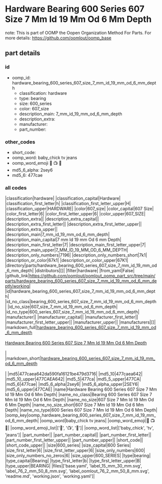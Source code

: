 # Hardware Bearing 600 Series 607 Size 7 Mm Id 19 Mm Od 6 Mm Depth  

note: This is part of OOMP the Oopen Organization Method For Parts. For more details: https://github.com/oomlout/oomp_base

##  part details





### id
* oomp_id: hardware_bearing_600_series_607_size_7_mm_id_19_mm_od_6_mm_depth
  * classification: hardware
  * type: bearing
  * size: 600_series
  * color: 607_size
  * description_main: 7_mm_id_19_mm_od_6_mm_depth
  * description_extra: 
  * manufacturer: 
  * part_number: 

### other_codes
* short_code: 
* oomp_word: baby_chick tv jeans
* oomp_word_emoji :baby_chick: :tv: :jeans:
* md5_6_alpha: 2sey6
* md5_6: 477cae

### all codes 
|classification|hardware|
|classification_capital|Hardware|
|classification_first_letter|h|
|classification_first_letter_upper|H|
|classification_upper|HARDWARE|
|color|607_size|
|color_capital|607 Size|
|color_first_letter|6|
|color_first_letter_upper|6|
|color_upper|607_SIZE|
|description_extra||
|description_extra_capital||
|description_extra_first_letter||
|description_extra_first_letter_upper||
|description_extra_upper||
|description_main|7_mm_id_19_mm_od_6_mm_depth|
|description_main_capital|7 mm Id 19 mm Od 6 mm Depth|
|description_main_first_letter|7|
|description_main_first_letter_upper|7|
|description_main_upper|7_MM_ID_19_MM_OD_6_MM_DEPTH|
|description_only_numbers|7196|
|description_only_numbers_short|7k1|
|description_or_color|67k1|
|description_or_color_upper|67K1|
|directory|parts/hardware_bearing_600_series_607_size_7_mm_id_19_mm_od_6_mm_depth|
|distributors|[]|
|filter|hardware|
|from_yaml|False|
|github_link|https://github.com/oomlout/oomlout_oomp_part_src/tree/main/parts/hardware_bearing_600_series_607_size_7_mm_id_19_mm_od_6_mm_depth/working|
|id|hardware_bearing_600_series_607_size_7_mm_id_19_mm_od_6_mm_depth|
|id_no_class|bearing_600_series_607_size_7_mm_id_19_mm_od_6_mm_depth|
|id_no_size|607_size_7_mm_id_19_mm_od_6_mm_depth|
|id_no_type|600_series_607_size_7_mm_id_19_mm_od_6_mm_depth|
|manufacturer||
|manufacturer_capital||
|manufacturer_first_letter||
|manufacturer_first_letter_upper||
|manufacturer_upper||
|manufacturers|[]|
|markdown_full|[hardware_bearing_600_series_607_size_7_mm_id_19_mm_od_6_mm_depth](https://github.com/oomlout/oomlout_oomp_part_src/tree/main/parts/hardware_bearing_600_series_607_size_7_mm_id_19_mm_od_6_mm_depth/working)<br>[](https://github.com/oomlout/oomlout_oomp_part_src/tree/main/parts/hardware_bearing_600_series_607_size_7_mm_id_19_mm_od_6_mm_depth/working)<br>[Hardware Bearing 600 Series 607 Size 7 Mm Id 19 Mm Od 6 Mm Depth](https://github.com/oomlout/oomlout_oomp_part_src/tree/main/parts/hardware_bearing_600_series_607_size_7_mm_id_19_mm_od_6_mm_depth/working)<br><br>|
|markdown_short|[hardware_bearing_600_series_607_size_7_mm_id_19_mm_od_6_mm_depth](https://github.com/oomlout/oomlout_oomp_part_src/tree/main/parts/hardware_bearing_600_series_607_size_7_mm_id_19_mm_od_6_mm_depth/working)<br><br>|
|md5|477caea642da590fa16121be479d3716|
|md5_10|477caea642|
|md5_10_upper|477CAEA642|
|md5_5|477ca|
|md5_5_upper|477CA|
|md5_6|477cae|
|md5_6_alpha|2sey6|
|md5_6_alpha_upper|2SEY6|
|md5_6_upper|477CAE|
|name|Hardware Bearing 600 Series 607 Size 7 Mm Id 19 Mm Od 6 Mm Depth|
|name_no_class|Bearing 600 Series 607 Size 7 Mm Id 19 Mm Od 6 Mm Depth|
|name_no_size|607 Size 7 Mm Id 19 Mm Od 6 Mm Depth|
|name_no_size_short|607 Size 7 Mm Id 19 Mm Od 6 Mm Depth|
|name_no_type|600 Series 607 Size 7 Mm Id 19 Mm Od 6 Mm Depth|
|oomp_key|oomp_hardware_bearing_600_series_607_size_7_mm_id_19_mm_od_6_mm_depth|
|oomp_word|baby_chick tv jeans|
|oomp_word_emoji|:baby_chick: :tv: :jeans:|
|oomp_word_emoji_list|[':baby_chick:', ':tv:', ':jeans:']|
|oomp_word_list|['baby_chick', 'tv', 'jeans']|
|part_number||
|part_number_capital||
|part_number_first_letter||
|part_number_first_letter_upper||
|part_number_upper||
|short_code||
|short_code_upper||
|size|600_series|
|size_capital|600 Series|
|size_first_letter|6|
|size_first_letter_upper|6|
|size_only_numbers|600|
|size_only_numbers_no_zeros|6|
|size_upper|600_SERIES|
|type|bearing|
|type_capital|Bearing|
|type_first_letter|b|
|type_first_letter_upper|B|
|type_upper|BEARING|
|files|['base.yaml', 'label_15_mm_30_mm.svg', 'label_76_2_mm_50_8_mm.svg', 'label_oomlout_76_2_mm_50_8_mm.svg', 'readme.md', 'working.json', 'working.yaml']|
